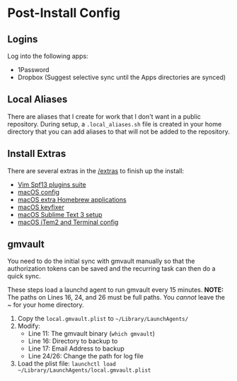 # Post-Install Config

## Logins

Log into the following apps:

- 1Password
- Dropbox (Suggest selective sync until the Apps directories are synced)

## Local Aliases

There are aliases that I create for work that I don't want in a public repository. During setup, a `.local_aliases.sh` file is created in your home directory that you can add aliases to that will not be added to the repository.

## Install Extras

There are several extras in the [/extras](/extras) to finish up the install:

- [Vim Spf13 plugins suite](extras/10_vimSpf13.sh)
- [macOS config](extras/20_osx_config.sh)
- [macOS extra Homebrew applications](20_osx_homebrew_extra.sh)
- [macOS keyfixer](20_osx_keyfixer.sh)
- [macOS Sublime Text 3 setup](40_osx_sublime_text.sh)
- [macOS iTem2 and Terminal config](50_osx_item_and_terminal.sh)

## gmvault

You need to do the initial sync with gmvault manually so that the authorization tokens can be saved and the recurring task can then do a quick sync.

These steps load a launchd agent to run gmvault every 15 minutes. **NOTE:** The paths on Lines 16, 24, and 26 must be full paths. You _cannot_ leave the ~ for your home directory.

1. Copy the `local.gmvault.plist` to `~/Library/LaunchAgents/`
2. Modify:
    * Line 11: The gmvault binary (`which gmvault`)
    * Line 16: Directory to backup to
    * Line 17: Email Address to backup
    * Line 24/26: Change the path for log file
3. Load the plist file: `launchctl load ~/Library/LaunchAgents/local.gmvault.plist`
